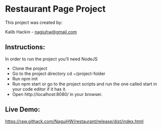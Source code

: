# Restaurant Page Project

This project was created by:

Kalib Hackin - nagiuhw@gmail.com

## Instructions:

In order to run the project you'll need NodeJS

* Clone the project
* Go to the project directory cd ~/project-folder
* Run npm init
* Run npm start or go to the project scripts and run the one called start in your code editor if it has it.
* Open http://localhost:8080/ in your browser.

## Live Demo:

https://raw.githack.com/NaguiHW/restaurant/release/dist/index.html
